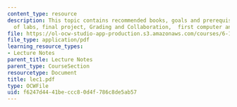 ```yaml
---
content_type: resource
description: This topic contains recommended books, goals and prerequisite, overview
  of labs, final project, Grading and Collaboration,  first computer and digital systems.
file: https://ol-ocw-studio-app-production.s3.amazonaws.com/courses/6-111-introductory-digital-systems-laboratory-spring-2006/f6247d4441beccc80d4f786c8de5ab57_lec1.pdf
file_type: application/pdf
learning_resource_types:
- Lecture Notes
parent_title: Lecture Notes
parent_type: CourseSection
resourcetype: Document
title: lec1.pdf
type: OCWFile
uid: f6247d44-41be-ccc8-0d4f-786c8de5ab57
---
```

